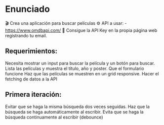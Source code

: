 # Enunciado

🎬 Crea una aplicación para buscar películas 
⚙️ API a usar: - https://www.omdbapi.com/ 
📢 Consigue la API Key en la propia página web registrando tu email.

## Requerimientos:

Necesita mostrar un input para buscar la película y un botón para buscar.
Lista las películas y muestra el título, año y poster.
Que el formulario funcione
Haz que las películas se muestren en un grid responsive.
Hacer el fetching de datos a la API

## Primera iteración:

Evitar que se haga la misma búsqueda dos veces seguidas.
Haz que la búsqueda se haga automáticamente al escribir.
Evita que se haga la búsqueda continuamente al escribir (debounce)

